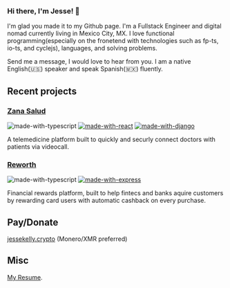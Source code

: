### Hi there, I'm Jesse! 👋

I'm glad you made it to my Github page. I'm a Fullstack Engineer and digital nomad currently living in Mexico City, MX. I love functional programming(especially on the fronetend with technologies such as fp-ts, io-ts, and cyclejs), languages, and solving problems. 

Send me a message, I would love to hear from you. I am a native English(🇺🇸) speaker and speak Spanish(🇲🇽) fluently.

## Recent projects

### [Zana Salud](https://zanasalud.com/es/inicio/)

![made-with-typescript](https://img.shields.io/badge/Made%20with-Typescript-ffa500.svg)
[![made-with-react](https://img.shields.io/badge/Made%20with-React-8b0000.svg)](https://reactjs.org) 
[![made-with-django](https://img.shields.io/badge/Made%20with-Django-1f425f.svg)](https://ionicframework.com)

A telemedicine platform built to quickly and securly connect doctors with patients via videocall. 

### [Reworth](https://www.reworth.co/)

![made-with-typescript](https://img.shields.io/badge/Made%20with-Typescript-ffa500.svg)
[![made-with-express](https://img.shields.io/badge/Made%20with-Express-1f425f.svg)](https://reactjs.org) 

Financial rewards platform, built to help fintecs and banks aquire customers by rewarding card users with automatic cashback on every purchase. 


## Pay/Donate
[jessekelly.crypto](https://unstoppabledomains.com/d/jessekelly.crypto) (Monero/XMR preferred)

## Misc
[My Resume](https://github.com/jessekelly881/Resume/blob/master/pdf/resume.pdf).

<!--
**jessekelly881/jessekelly881** is a ✨ _special_ ✨ repository because its `README.md` (this file) appears on your GitHub profile.

Here are some ideas to get you started:

- 🔭 I’m currently working on ...
- 🌱 I’m currently learning ...
- 👯 I’m looking to collaborate on ...
- 🤔 I’m looking for help with ...
- 💬 Ask me about ...
- 📫 How to reach me: ...
- 😄 Pronouns: ...
- ⚡ Fun fact: ...
-->

